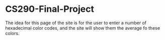 # CS290-Final-Project

The idea for this page of the site is for the user to enter a number of hexadecimal color codes, and the site will show them the average fo these colors.
